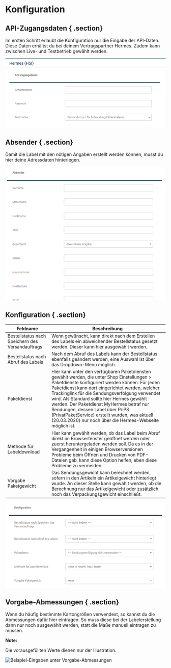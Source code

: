 # Konfiguration 

## API-Zugangsdaten { .section}

Im ersten Schritt erlaubt die Konfiguration nur die Eingabe der API-Daten. Diese Daten erhältst du bei deinem Vertragspartner Hermes. Zudem kann zwischen Live- und Testbetrieb gewählt werden.

![](Bilder/hermes_hsi/HSI_001.png "Eingabefelder für die API-Zugangsdaten")

## Absender { .section}

Damit die Label mit den nötigen Angaben erstellt werden können, musst du hier deine Adressdaten hinterlegen.

![](Bilder/hermes_hsi/HSI_002.png "Eingabefelder für die Absender-Daten")

## Konfiguration { .section}

|Feldname|Beschreibung|
|--------|------------|
|Bestellstatus nach Speichern des Versandauftrags|Wenn gewünscht, kann direkt nach dem Erstellen des Labels ein abweichender Bestellstatus gesetzt werden. Dieser kann hier ausgewählt werden.|
|Bestellstatus nach Abruf des Labels|Nach dem Abruf des Labels kann der Bestellstatus ebenfalls geändert werden, eine Auswahl ist über das Dropdown-Menü möglich.|
|Paketdienst|Hier kann unter den verfügbaren Paketdiensten gewählt werden, die unter Shop Einstellungen \> Paketdienste konfiguriert werden können. Für jeden Paketdienst kann dort eingerichtet werden, welcher Trackinglink für die Sendungsverfolgung verwendet wird. Als Standard sollte hier Hermes gewählt werden. Der Paketdienst MyHermes betraf nur Sendungen, dessen Label über PriPS \(PrivatPaketService\) erstellt wurden, was aktuell \(20.03.2020\) nur noch über die Hermes-Webseite möglich ist.|
|Methode für Labeldownload|Hier kann gewählt werden, ob das Label beim Abruf direkt im Browserfenster geöffnet werden oder zuerst heruntergeladen werden soll. Da es in der Vergangenheit in einigen Browserversionen Probleme beim Öffnen und Drucken von PDF-Dateien gab, kann diese Option helfen, eben diese Probleme zu vermeiden.|
|Vorgabe Paketgewicht|Das Sendungsgewicht kann berechnet werden, sofern in den Artikeln ein Artikelgewicht hinterlegt wurde. An dieser Stelle kann gewählt werden, ob die Berechnung nur das Artikelgewicht oder zusätzlich noch das Verpackungsgewicht einschließt.|

![](Bilder/hermes_hsi/HSI_003.png "Abschnitt Konfiguration")

## Vorgabe-Abmessungen { .section}

Wenn du häufig bestimmte Kartongrößen verwendest, so kannst du die Abmessungen dafür hier eintragen. So muss diese bei der Labelerstellung dann nur noch ausgewählt werden, statt die Maße manuell eintragen zu müssen.

**Note:**

Die vorausgefüllten Werte dienen nur der Illustration.

![](Bilder/hermes_hsi/HSI_004.png "Beispiel-Eingaben unter
        Vorgabe-Abmessungen")



